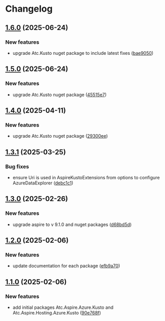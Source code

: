 # Changelog

## [1.6.0](https://github.com/atc-net/atc-aspire/compare/Atc.Aspire.Azure.Kusto@v1.5.0...Atc.Aspire.Azure.Kusto@v1.6.0) (2025-06-24)


### New features

* upgrade Atc.Kusto nuget package to include latest fixes ([bae9050](https://github.com/atc-net/atc-aspire/commit/bae9050d93371cb2c65c147c4b36a1eb6071afc8))

## [1.5.0](https://github.com/atc-net/atc-aspire/compare/Atc.Aspire.Azure.Kusto@v1.4.0...Atc.Aspire.Azure.Kusto@v1.5.0) (2025-06-24)


### New features

* upgrade Atc.Kusto nuget package ([45515e7](https://github.com/atc-net/atc-aspire/commit/45515e7848bd91358fbf399bf21625a2a347e0a1))

## [1.4.0](https://github.com/atc-net/atc-aspire/compare/Atc.Aspire.Azure.Kusto@v1.3.1...Atc.Aspire.Azure.Kusto@v1.4.0) (2025-04-11)


### New features

* upgrade Atc.Kusto nuget package ([29300ee](https://github.com/atc-net/atc-aspire/commit/29300ee20e9c843ab04ca0b4fe20a957698cfe01))

## [1.3.1](https://github.com/atc-net/atc-aspire/compare/Atc.Aspire.Azure.Kusto@v1.3.0...Atc.Aspire.Azure.Kusto@v1.3.1) (2025-03-25)


### Bug fixes

* ensure Uri is used in AspireKustoExtensions from options to configure AzureDataExplorer ([debc1c1](https://github.com/atc-net/atc-aspire/commit/debc1c1eda894ecb2568035ef9b4d76cd544f6ef))

## [1.3.0](https://github.com/atc-net/atc-aspire/compare/Atc.Aspire.Azure.Kusto@v1.2.0...Atc.Aspire.Azure.Kusto@v1.3.0) (2025-02-26)


### New features

* upgrade aspire to v 9.1.0 and nuget packages ([d68bd5d](https://github.com/atc-net/atc-aspire/commit/d68bd5d37ef306846c505d3f0a86eec305a77d11))

## [1.2.0](https://github.com/atc-net/atc-aspire/compare/Atc.Aspire.Azure.Kusto@v1.1.0...Atc.Aspire.Azure.Kusto@v1.2.0) (2025-02-06)


### New features

* update documentation for each package ([efb9a70](https://github.com/atc-net/atc-aspire/commit/efb9a7049d5ae27b3331d5ae215811be6f7e9605))

## [1.1.0](https://github.com/atc-net/atc-aspire/compare/Atc.Aspire.Azure.Kusto-v1.0.0...Atc.Aspire.Azure.Kusto@v1.1.0) (2025-02-06)


### New features

* add initial packages Atc.Aspire.Azure.Kusto and Atc.Aspire.Hosting.Azure.Kusto ([90e768f](https://github.com/atc-net/atc-aspire/commit/90e768f6f9ca8da748d82e4069e1bbe369310e3b))
